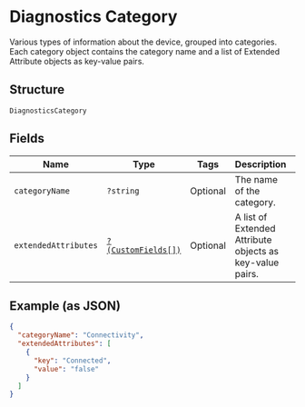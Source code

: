 
# Diagnostics Category

Various types of information about the device, grouped into categories. Each category object contains the category name and a list of Extended Attribute objects as key-value pairs.

## Structure

`DiagnosticsCategory`

## Fields

| Name | Type | Tags | Description | Getter | Setter |
|  --- | --- | --- | --- | --- | --- |
| `categoryName` | `?string` | Optional | The name of the category. | getCategoryName(): ?string | setCategoryName(?string categoryName): void |
| `extendedAttributes` | [`?(CustomFields[])`](../../doc/models/custom-fields.md) | Optional | A list of Extended Attribute objects as key-value pairs. | getExtendedAttributes(): ?array | setExtendedAttributes(?array extendedAttributes): void |

## Example (as JSON)

```json
{
  "categoryName": "Connectivity",
  "extendedAttributes": [
    {
      "key": "Connected",
      "value": "false"
    }
  ]
}
```

